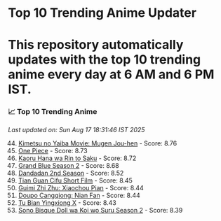 # Top 10 Trending Anime Updater
# This repository automatically updates with the top 10 trending anime every day at 6 AM and 6 PM IST.

<!-- ANIME_LIST_START -->
### 📈 Top 10 Trending Anime

*Last updated on: Sun Aug 17 18:31:46 IST 2025*

44. [Kimetsu no Yaiba Movie: Mugen Jou-hen](https://myanimelist.net/anime/59192) - Score: 8.76
51. [One Piece](https://myanimelist.net/anime/21) - Score: 8.73
55. [Kaoru Hana wa Rin to Saku](https://myanimelist.net/anime/59845) - Score: 8.72
70. [Grand Blue Season 2](https://myanimelist.net/anime/59986) - Score: 8.68
137. [Dandadan 2nd Season](https://myanimelist.net/anime/60543) - Score: 8.52
174. [Tian Guan Cifu Short Film](https://myanimelist.net/anime/60988) - Score: 8.45
181. [Guimi Zhi Zhu: Xiaochou Pian](https://myanimelist.net/anime/49818) - Score: 8.44
179. [Doupo Cangqiong: Nian Fan](https://myanimelist.net/anime/51039) - Score: 8.44
188. [Tu Bian Yingxiong X](https://myanimelist.net/anime/53447) - Score: 8.43
216. [Sono Bisque Doll wa Koi wo Suru Season 2](https://myanimelist.net/anime/53065) - Score: 8.39

<!-- ANIME_LIST_END -->
